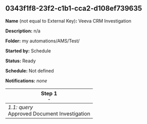 ## 0343f1f8-23f2-c1b1-cca2-d108ef739635

**Name** (not equal to External Key)**:** Veeva CRM Investigation

**Description:** n/a

**Folder:** my automations/AMS/Test/

**Started by:** Schedule

**Status:** Ready

**Schedule:** Not defined

**Notifications:** _none_


| Step 1<br>_<small>-</small>_ |
| --- |
| _1.1: query_<br>Approved Document Investigation |
